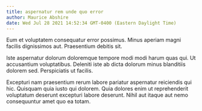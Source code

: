 ```yaml
---
title: aspernatur rem unde quo error
author: Maurice Abshire
date: Wed Jul 28 2021 14:52:34 GMT-0400 (Eastern Daylight Time)
---
```

Eum et voluptatem consequatur error possimus. Minus aperiam magni facilis dignissimos aut. Praesentium debitis sit.

 Iste aspernatur dolorum doloremque tempore modi modi harum quas qui. Ut accusantium voluptatibus. Deleniti iste ab dicta dolorum minus blanditiis dolorem sed. Perspiciatis ut facilis.

 Excepturi nam praesentium rerum labore pariatur aspernatur reiciendis qui hic. Quisquam quia iusto qui dolorem. Quia dolores enim ut reprehenderit voluptatum deserunt excepturi labore deserunt. Nihil aut itaque aut nemo consequuntur amet quo ea totam.